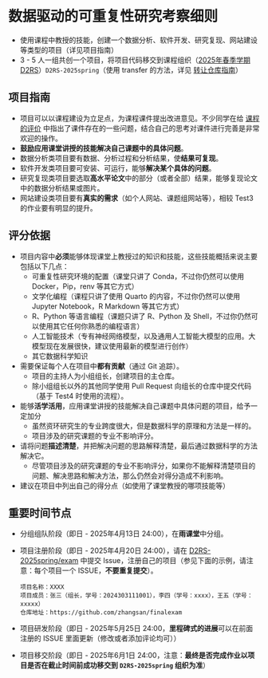 # 数据驱动的可重复性研究考察细则

- 使用课程中教授的技能，创建一个数据分析、软件开发、研究复现、网站建设等类型的项目（详见项目指南）
- 3 - 5 人一组共创一个项目，将项目代码移交到课程组织（[2025年春季学期 D2RS](https://github.com/D2RS-2025spring)）`D2RS-2025spring`（使用 transfer 的方法，详见 [转让仓库指南](https://docs.github.com/zh/repositories/creating-and-managing-repositories/transferring-a-repository#transferring-a-repository-owned-by-your-personal-account)）


## 项目指南

- 项目可以以课程建设为立足点，为课程课件提出改进意见。不少同学在给 [课程的评价](https://d2rs-2025spring.github.io/comments/) 中指出了课件存在的一些问题，结合自己的思考对课件进行完善是非常欢迎的操作。
- **鼓励应用课堂讲授的技能解决自己课题中的具体问题**。
- 数据分析类项目要有数据、分析过程和分析结果，使**结果可复现**。
- 软件开发类项目要可安装、可运行，能够**解决某个具体的问题**。
- 研究复现类项目要选取**高水平论文**中的部分（或者全部）结果，能够复现论文中的数据分析结果或图片。
- 网站建设类项目要有**真实的需求**（如个人网站、课题组网站等），相较 Test3 的作业要有明显的提升。


## 评分依据

- 项目内容中**必须**能够体现课堂上教授过的知识和技能，这些技能概括来说主要包括以下几点：
    - 可重复性研究环境的配置（课堂只讲了 Conda，不过你仍然可以使用 Docker，Pip，renv 等其它方式）
    - 文学化编程（课程只讲了使用 Quarto 的内容，不过你仍然可以使用 Jupyter Notebook，R Markdown 等其它方式）
    - R、Python 等语言编程（课题只讲了 R、Python 及 Shell，不过你仍然可以使用其它任何你熟悉的编程语言）
    - 人工智能技术（专有神经网络模型，以及通用人工智能大模型的应用。大模型现在发展很快，建议使用最新的模型进行创作）
    - 其它数据科学知识
- 需要保证每个人在项目中**都有贡献**（通过 Git 追踪）。
    - 项目的主持人为小组组长，创建项目的主仓库。
    - 除小组组长以外的其他同学使用 Pull Request 向组长的仓库中提交代码（基于 Test4 时使用的流程）。
- 能够**活学活用**，应用课堂讲授的技能解决自己课题中具体问题的项目，给予一定加分
    - 虽然资环研究生的专业跨度很大，但是数据科学的原理和方法是一样的。
    - 项目涉及的研究课题的专业不影响评分。
- 请将问题**描述清楚**，并把解决问题的思路解释清楚，最后通过数据科学的方法解决它。
    - 尽管项目涉及的研究课题的专业不影响评分，如果你不能解释清楚项目的问题、解决思路和解决方法，那么仍然会对得分造成不利影响。
- 建议在项目中列出自己的得分点（如使用了课堂教授的哪项技能等）


## 重要时间节点

- 分组组队阶段（即日 - 2025年4月13日 24:00），在**雨课堂**中分组。
- 项目注册阶段（即日 - 2025年4月20日 24:00），请在 [D2RS-2025spring/exam](https://github.com/D2RS-2025spring/exam/issues) 中提交 Issue，注册自己的项目（参见下面的示例，请注意：每个项目一个 ISSUE，**不要重复提交**）。

  ```
  项目名称：XXXX
  项目成员：张三（组长，学号：2024303111001），李四（学号：xxxx），王五（学号：xxxxx）
  仓库地址：https://github.com/zhangsan/finalexam
  ```

- 项目研发阶段（即日 - 2025年5月25日 24:00，**里程碑式的进展**可以在前面注册的 ISSUE 里面更新（修改或者添加评论均可））
- 项目移交阶段（即日 - 2025年6月1日 24:00，注意：**最终是否完成作业以项目是否在截止时间前成功移交到 `D2RS-2025spring` 组织为准**）
